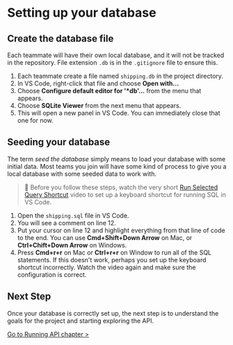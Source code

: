 # Setting up your database


## Create the database file

Each teammate will have their own local database, and it will not be tracked in the repository. File extension `.db` is in the `.gitignore` file to ensure this.

1. Each teammate create a file named `shipping.db` in the project directory.
2. In VS Code, right-click that file and choose **Open with...**
3. Choose **Configure default editor for '\*db'...** from the menu that appears.
4. Choose **SQLite Viewer** from the next menu that appears.
5. This will open a new panel in VS Code. You can immediately close that one for now.

## Seeding your database

The term _seed the database_ simply means to load your database with some initial data. Most teams you join will have some kind of process to give you a local database with some seeded data to work with.

> 🧨 Before you follow these steps, watch the very short [Run Selected Query Shortcut](https://watch.screencastify.com/v/uU2USCyA64opMoTrZXI9) video to set up a keyboard shortcut for running SQL in VS Code.

1. Open the `shipping.sql` file in VS Code.
2. You will see a comment on line 12.
3. Put your cursor on line 12 and highlight everything from that line of code to the end. You can use **Cmd+Shift+Down Arrow** on Mac, or **Ctrl+Chift+Down Arrow** on Windows.
4. Press **Cmd+r+r** on Mac or **Ctrl+r+r** on Window to run all of the SQL statements. If this doesn't work, perhaps you set up the keyboard shortcut incorrectly. Watch the video again and make sure the configuration is correct.

## Next Step

Once your database is correctly set up, the next step is to understand the goals for the project and starting exploring the API.

[Go to Running API chapter >](./SS_API_DECLARATIVE_EXPLORE.md)